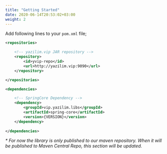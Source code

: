 ```yaml
---
title: "Getting Started"
date: 2020-06-14T20:53:02+03:00
weight: 2
---
```


Add following lines  to your `pom.xml` file; 

```xml
<repositories>

    <!-- yazilim.vip JAR repository -->
    <repository>
        <id>yvip-repo</id>
        <url>http://yazilim.vip:9090</url>
    </repository>

</repositories>

<dependencies>

    <!-- SpringCore Dependency -->
    <dependency>
        <groupId>vip.yazilim.libs</groupId>
        <artifactId>spring-core</artifactId>
        <version>{VERSION}</version>
    </dependency>
    
</dependencies>
```

*\* For now the library is only published to our maven repository. When it will be published to Maven Central Repo, this section will be updated.*
 

